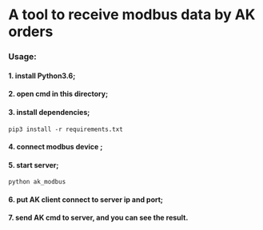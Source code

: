 # A tool to receive modbus data by AK orders
### Usage:
#### 1. install Python3.6;
#### 2. open cmd in this directory;
#### 3. install dependencies;
```pip3 install -r requirements.txt```
#### 4. connect modbus device ;
#### 5. start server;
```python ak_modbus```
#### 6. put AK client connect to server ip and port;
#### 7. send AK cmd to server, and you can see the result.